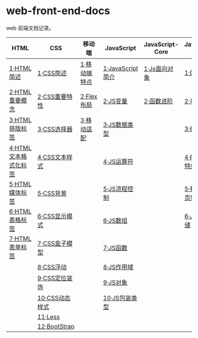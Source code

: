 # web-front-end-docs

web 前端文档记录。



| HTML                                                        | CSS                                            | 移动端                                        | JavaScript                                             | JavaScript-Core                                | JavaScript-Web                                        | jQuery                                                   | AJAX                                             |
| ----------------------------------------------------------- | ---------------------------------------------- | --------------------------------------------- | ------------------------------------------------------ | ---------------------------------------------- | ----------------------------------------------------- | -------------------------------------------------------- | ------------------------------------------------ |
| [1·HTML简述](./docs/html/1·HTML简述.md)                     | [1·CSS简述](./docs/css/1·CSS简述.md)           | [1·移动端特点](./docs/mobile/1·移动端特点.md) | [1·JavaScript简介](./docs/js/base/1·JavaScript简介.md) | [1·Js面向对象](./docs/js/core/1·Js面向对象.md) | [1·DOM](./docs/js/web/1·DOM.md)                       | [1·jQuery简介](docs/js/jquery/1·jQuery简介.md)           | [1·AJAX简介](./docs/js/ajax/1·AJAX简介.md)       |
| [2·HTML重要概念](./docs/html/2·HTML重要概念.md)             | [2·CSS重要特性](./docs/css/2·CSS重要特性.md)   | [2·Flex布局](./docs/mobile/2·Flex布局.md)     | [2·JS变量](./docs/js/base/2·JS变量.md)                 | [2·函数进阶](./docs/js/core/2·函数进阶.md)     | [2·事件高级](./docs/js/web/2·事件高级.md)             | [2·jQuery选择器](docs/js/jquery/2·jQuery选择器.md)       | [2·模板引擎](./docs/js/ajax/2·模板引擎.md)       |
| [3·HTML排版标签](./docs/html/3·HTML排版标签.md)             | [3·CSS选择器](./docs/css/3·CSS选择器.md)       | [3·移动适配](./docs/mobile/3·移动适配.md)     | [3·JS数据类型](./docs/js/base/3·JS数据类型.md)         |                                                | [3·BOM](./docs/js/web/3·BOM.md)                       | [3·jQuery样式](docs/js/jquery/3·jQuery样式.md)           | [3·AJAX加强](./docs/js/ajax/3·AJAX加强.md)       |
| [4·HTML文本格式化标签](./docs/html/4·HTML文本格式化标签.md) | [4·CSS文本样式](./docs/css/4·CSS文本样式.md)   |                                               | [4·JS运算符](./docs/js/base/4·JS运算符.md)             |                                                | [4·PC端网页特效](./docs/js/web/4·PC端网页特效.md)     | [4·jQueryDOM](./docs/js/jquery/4·jQueryDOM.md)           | [4·跨域与JSONP](./docs/js/ajax/4·跨域与JSONP.md) |
| [5·HTML媒体标签](./docs/html/5·HTML媒体标签.md)             | [5·CSS背景](./docs/css/5·CSS背景.md)           |                                               | [5·JS流程控制](./docs/js/base/5·JS流程控制.md)         |                                                | [5·移动端网页特效](./docs/js/web/5·移动端网页特效.md) | [5·jQuery其他方法](./docs/js/jquery/5·jQuery其他方法.md) |                                                  |
| [6·HTML表格标签](./docs/html/6·HTML表格标签.md)             | [6·CSS显示模式](./docs/css/6·CSS显示模式.md)   |                                               | [6·JS数组](./docs/js/base/6·JS数组.md)                 |                                                | [6·JS本地存储](./docs/js/web/6·JS本地存储.md)         |                                                          |                                                  |
| [7·HTML表单标签](./docs/html/7·HTML表单标签.md)             | [7·CSS盒子模型](./docs/css/7·CSS盒子模型.md)   |                                               | [7·JS函数](./docs/js/base/7·JS函数.md)                 |                                                |                                                       |                                                          |                                                  |
|                                                             | [8·CSS浮动](./docs/css/8·CSS浮动.md)           |                                               | [8·JS作用域](./docs/js/base/8·JS作用域.md)             |                                                |                                                       |                                                          |                                                  |
|                                                             | [9·CSS定位装饰](./docs/css/9·CSS定位装饰.md)   |                                               | [9·JS对象](./docs/js/base/9·JS对象.md)                 |                                                |                                                       |                                                          |                                                  |
|                                                             | [10·CSS动态样式](./docs/css/10·CSS动态样式.md) |                                               | [10·JS包装类型](./docs/js/base/10·JS包装类型.md)       |                                                |                                                       |                                                          |                                                  |
|                                                             | [11·Less](./docs/css/11·Less.md)               |                                               |                                                        |                                                |                                                       |                                                          |                                                  |
|                                                             | [12·BootStrap](./docs/css/12·BootStrap.md)     |                                               |                                                        |                                                |                                                       |                                                          |                                                  |
